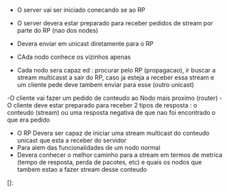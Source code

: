 - O server vai ser iniciado conecando se ao RP
- O server devera estar preparado para receber pedidos de stream por parte do RP (nao dos nodes)
- Devera enviar em unicast diretamente para o RP

- CAda nodo conhece os vizinhos apenas
- Cada nodo sera capaz ed : procurar pelo RP (propagacao), ir buscar a stream multicasst a sair do RP, caso ja esteja a receber essa stream e um cliente pede deve tambem enviar para esse (outro unicast)

-O cliente vai fazer um pedido de conteudo ao Nodo mais proximo (router)
-O cliente deve estar preparado para receber 2 tipos de resposta : o conteudo (stream) ou uma resposta negativa de que nao foi encontrado o que era pedido

- O RP Devera ser capaz de iniciar uma stream multicast do conteudo unicast que esta a receber do servidor
- Para alem das funcionalidades de um nodo normal
- Devera conhecer o melhor caminho para a stream em termos de metrica (tempo de resposta, perda de pacotes, etc) e quais os nodos que tambem estao a fazer stream desse conteudo


[]: 